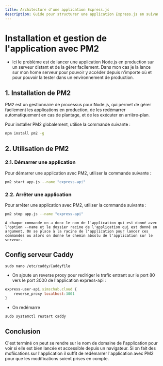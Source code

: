 ```yaml
---
title: Architecture d'une application Express.js
description: Guide pour structurer une application Express.js en suivant les bonnes pratiques de développement.
---
```


# Installation et gestion de l'application avec PM2

- Ici le problème est de lancer une application Node.js en production sur un serveur distant et de la gérer facilement. Dans mon cas je la lance sur mon home serveur pour pouvoir y accéder depuis n'importe où et pour pouvoir la tester dans un environnement de production.

## 1. Installation de PM2

PM2 est un gestionnaire de processus pour Node.js, qui permet de gérer facilement les applications en production, de les redémarrer automatiquement en cas de plantage, et de les exécuter en arrière-plan.

Pour installer PM2 globalement, utilise la commande suivante :

```bash
npm install pm2 -g
```

## 2. Utilisation de PM2

### 2.1. Démarrer une application

Pour démarrer une application avec PM2, utiliser la commande suivante :

```bash
pm2 start app.js --name "express-api"
```

### 2.2. Arrêter une application

Pour arrêter une application avec PM2, utiliser la commande suivante :

```bash
pm2 stop app.js --name "express-api"
```

`A chaque commande on a donc le nom de l'application qui est donné avec l'option --name et le dossier racine de l'application qui est donné en argument.
On se place à la racine de l'application pour lancer ces commandes ou alors on donne le chemin absolu de l'application sur le serveur.`

## Config serveur Caddy

```shell
sudo nano /etc/caddy/Caddyfile
```

- On ajoute un reverse proxy pour rediriger le trafic entrant sur le port 80 vers le port 3000 de l'application express-api :

```js
express-user-api.simschab.cloud {
	reverse_proxy localhost:3001
}
```

- On redémarre 

```shell
sudo systemctl restart caddy
```

## Conclusion

C'est terminé on peut se rendre sur le nom de domaine de l'application pour voir si elle est bien lancée et accessible depuis un navigateur.
Si on fait des mofiications sur l'application il suffit de redémarrer l'application avec PM2 pour que les modifications soient prises en compte.